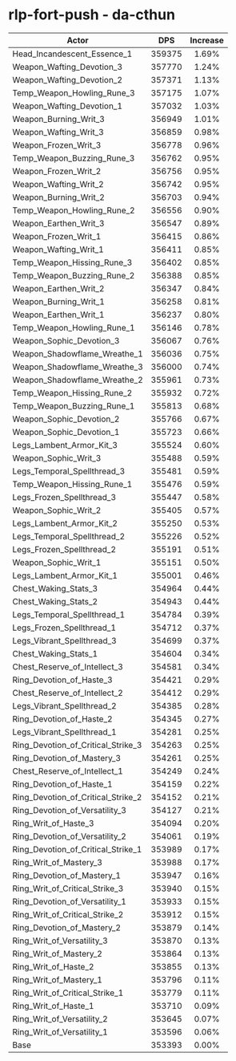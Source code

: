 # rlp-fort-push - da-cthun
| Actor | DPS | Increase |
|---|:---:|:---:|
|Head_Incandescent_Essence_1|359375|1.69%|
|Weapon_Wafting_Devotion_3|357770|1.24%|
|Weapon_Wafting_Devotion_2|357371|1.13%|
|Temp_Weapon_Howling_Rune_3|357175|1.07%|
|Weapon_Wafting_Devotion_1|357032|1.03%|
|Weapon_Burning_Writ_3|356949|1.01%|
|Weapon_Wafting_Writ_3|356859|0.98%|
|Weapon_Frozen_Writ_3|356778|0.96%|
|Temp_Weapon_Buzzing_Rune_3|356762|0.95%|
|Weapon_Frozen_Writ_2|356756|0.95%|
|Weapon_Wafting_Writ_2|356742|0.95%|
|Weapon_Burning_Writ_2|356703|0.94%|
|Temp_Weapon_Howling_Rune_2|356556|0.90%|
|Weapon_Earthen_Writ_3|356547|0.89%|
|Weapon_Frozen_Writ_1|356415|0.86%|
|Weapon_Wafting_Writ_1|356411|0.85%|
|Temp_Weapon_Hissing_Rune_3|356402|0.85%|
|Temp_Weapon_Buzzing_Rune_2|356388|0.85%|
|Weapon_Earthen_Writ_2|356347|0.84%|
|Weapon_Burning_Writ_1|356258|0.81%|
|Weapon_Earthen_Writ_1|356237|0.80%|
|Temp_Weapon_Howling_Rune_1|356146|0.78%|
|Weapon_Sophic_Devotion_3|356067|0.76%|
|Weapon_Shadowflame_Wreathe_1|356036|0.75%|
|Weapon_Shadowflame_Wreathe_3|356000|0.74%|
|Weapon_Shadowflame_Wreathe_2|355961|0.73%|
|Temp_Weapon_Hissing_Rune_2|355932|0.72%|
|Temp_Weapon_Buzzing_Rune_1|355813|0.68%|
|Weapon_Sophic_Devotion_2|355766|0.67%|
|Weapon_Sophic_Devotion_1|355723|0.66%|
|Legs_Lambent_Armor_Kit_3|355524|0.60%|
|Weapon_Sophic_Writ_3|355488|0.59%|
|Legs_Temporal_Spellthread_3|355481|0.59%|
|Temp_Weapon_Hissing_Rune_1|355476|0.59%|
|Legs_Frozen_Spellthread_3|355447|0.58%|
|Weapon_Sophic_Writ_2|355405|0.57%|
|Legs_Lambent_Armor_Kit_2|355250|0.53%|
|Legs_Temporal_Spellthread_2|355226|0.52%|
|Legs_Frozen_Spellthread_2|355191|0.51%|
|Weapon_Sophic_Writ_1|355151|0.50%|
|Legs_Lambent_Armor_Kit_1|355001|0.46%|
|Chest_Waking_Stats_3|354964|0.44%|
|Chest_Waking_Stats_2|354943|0.44%|
|Legs_Temporal_Spellthread_1|354784|0.39%|
|Legs_Frozen_Spellthread_1|354712|0.37%|
|Legs_Vibrant_Spellthread_3|354699|0.37%|
|Chest_Waking_Stats_1|354604|0.34%|
|Chest_Reserve_of_Intellect_3|354581|0.34%|
|Ring_Devotion_of_Haste_3|354421|0.29%|
|Chest_Reserve_of_Intellect_2|354412|0.29%|
|Legs_Vibrant_Spellthread_2|354385|0.28%|
|Ring_Devotion_of_Haste_2|354345|0.27%|
|Legs_Vibrant_Spellthread_1|354281|0.25%|
|Ring_Devotion_of_Critical_Strike_3|354263|0.25%|
|Ring_Devotion_of_Mastery_3|354261|0.25%|
|Chest_Reserve_of_Intellect_1|354249|0.24%|
|Ring_Devotion_of_Haste_1|354159|0.22%|
|Ring_Devotion_of_Critical_Strike_2|354152|0.21%|
|Ring_Devotion_of_Versatility_3|354127|0.21%|
|Ring_Writ_of_Haste_3|354094|0.20%|
|Ring_Devotion_of_Versatility_2|354061|0.19%|
|Ring_Devotion_of_Critical_Strike_1|353989|0.17%|
|Ring_Writ_of_Mastery_3|353988|0.17%|
|Ring_Devotion_of_Mastery_1|353947|0.16%|
|Ring_Writ_of_Critical_Strike_3|353940|0.15%|
|Ring_Devotion_of_Versatility_1|353933|0.15%|
|Ring_Writ_of_Critical_Strike_2|353912|0.15%|
|Ring_Devotion_of_Mastery_2|353879|0.14%|
|Ring_Writ_of_Versatility_3|353870|0.13%|
|Ring_Writ_of_Mastery_2|353864|0.13%|
|Ring_Writ_of_Haste_2|353855|0.13%|
|Ring_Writ_of_Mastery_1|353796|0.11%|
|Ring_Writ_of_Critical_Strike_1|353779|0.11%|
|Ring_Writ_of_Haste_1|353710|0.09%|
|Ring_Writ_of_Versatility_2|353645|0.07%|
|Ring_Writ_of_Versatility_1|353596|0.06%|
|Base|353393|0.00%|
